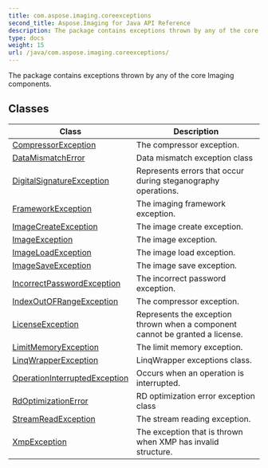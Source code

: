 ```yaml
---
title: com.aspose.imaging.coreexceptions
second_title: Aspose.Imaging for Java API Reference
description: The package contains exceptions thrown by any of the core Imaging components.
type: docs
weight: 15
url: /java/com.aspose.imaging.coreexceptions/
---
```


The package contains exceptions thrown by any of the core Imaging components.


## Classes

| Class | Description |
| --- | --- |
| [CompressorException](../com.aspose.imaging.coreexceptions/compressorexception) | The compressor exception. |
| [DataMismatchError](../com.aspose.imaging.coreexceptions/datamismatcherror) | Data mismatch exception class |
| [DigitalSignatureException](../com.aspose.imaging.coreexceptions/digitalsignatureexception) | Represents errors that occur during steganography operations. |
| [FrameworkException](../com.aspose.imaging.coreexceptions/frameworkexception) | The imaging framework exception. |
| [ImageCreateException](../com.aspose.imaging.coreexceptions/imagecreateexception) | The image create exception. |
| [ImageException](../com.aspose.imaging.coreexceptions/imageexception) | The image exception. |
| [ImageLoadException](../com.aspose.imaging.coreexceptions/imageloadexception) | The image load exception. |
| [ImageSaveException](../com.aspose.imaging.coreexceptions/imagesaveexception) | The image save exception. |
| [IncorrectPasswordException](../com.aspose.imaging.coreexceptions/incorrectpasswordexception) | The incorrect password exception. |
| [IndexOutOFRangeException](../com.aspose.imaging.coreexceptions/indexoutofrangeexception) | The compressor exception. |
| [LicenseException](../com.aspose.imaging.coreexceptions/licenseexception) | Represents the exception thrown when a component cannot be granted a license. |
| [LimitMemoryException](../com.aspose.imaging.coreexceptions/limitmemoryexception) | The limit memory exception. |
| [LinqWrapperException](../com.aspose.imaging.coreexceptions/linqwrapperexception) | LinqWrapper exceptions class. |
| [OperationInterruptedException](../com.aspose.imaging.coreexceptions/operationinterruptedexception) | Occurs when an operation is interrupted. |
| [RdOptimizationError](../com.aspose.imaging.coreexceptions/rdoptimizationerror) | RD optimization error exception class |
| [StreamReadException](../com.aspose.imaging.coreexceptions/streamreadexception) | The stream reading exception. |
| [XmpException](../com.aspose.imaging.coreexceptions/xmpexception) | The exception that is thrown when XMP has invalid structure. |
